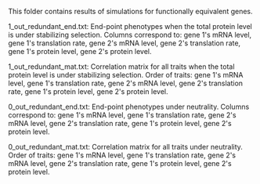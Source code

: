 This folder contains results of simulations for functionally equivalent genes.

1_out_redundant_end.txt: End-point phenotypes when the total protein level is under stabilizing selection.
Columns correspond to: gene 1's mRNA level, gene 1's translation rate, gene 2's mRNA level, gene 2's translation rate, gene 1's protein level, gene 2's protein level.

1_out_redundant_mat.txt: Correlation matrix for all traits when the total protein level is under stabilizing selection.
Order of traits: gene 1's mRNA level, gene 1's translation rate, gene 2's mRNA level, gene 2's translation rate, gene 1's protein level, gene 2's protein level.

0_out_redundant_end.txt: End-point phenotypes under neutrality.
Columns correspond to: gene 1's mRNA level, gene 1's translation rate, gene 2's mRNA level, gene 2's translation rate, gene 1's protein level, gene 2's protein level.

0_out_redundant_mat.txt: Correlation matrix for all traits under neutrality.
Order of traits: gene 1's mRNA level, gene 1's translation rate, gene 2's mRNA level, gene 2's translation rate, gene 1's protein level, gene 2's protein level.
